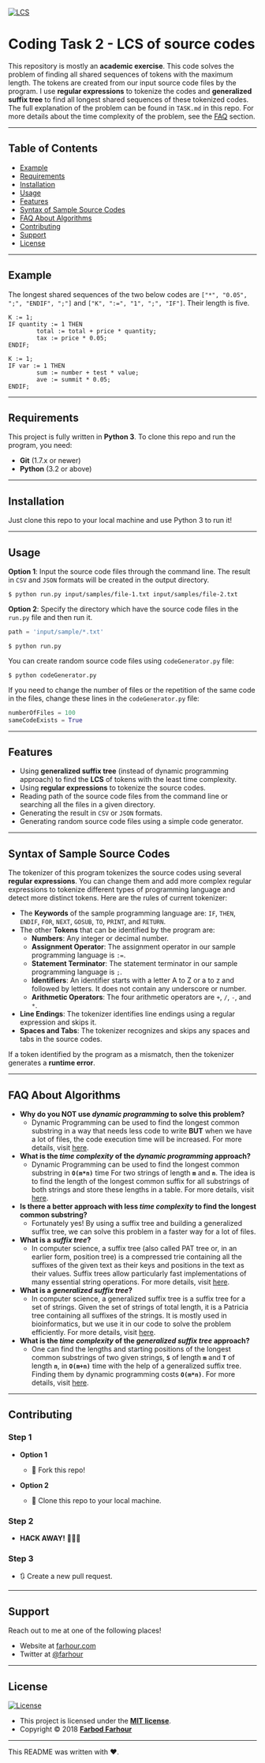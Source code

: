 <a href="https://farhour.com"><img src="https://farhour.com/img/github/LCS-of-source-codes.gif" title="LCS" alt="LCS"></a>

# Coding Task 2 - LCS of source codes

This repository is mostly an **academic exercise**. This code solves the problem of finding all shared sequences of tokens with the maximum length. The tokens are created from our input source code files by the program. I use **regular expressions** to tokenize the codes and **generalized suffix tree** to find all longest shared sequences of these tokenized codes. The full explanation of the problem can be found in `TASK.md` in this repo. For more details about the time complexity of the problem, see the [FAQ](#faq-about-algorithms) section.

---

## Table of Contents

- [Example](#example)
- [Requirements](#requirements)
- [Installation](#installation)
- [Usage](#usage)
- [Features](#features)
- [Syntax of Sample Source Codes](#syntax-of-sample-source-codes)
- [FAQ About Algorithms](#faq-about-algorithms)
- [Contributing](#contributing)
- [Support](#support)
- [License](#license)

---

## Example

The longest shared sequences of the two below codes are `["*", "0.05", ";", "ENDIF", ";"]` and `["K", ":=", "1", ";", "IF"]`. Their length is five.

```qbasic
K := 1;
IF quantity := 1 THEN
        total := total + price * quantity;
        tax := price * 0.05;
ENDIF;
```
```qbasic
K := 1;
IF var := 1 THEN
        sum := number + test * value;
        ave := summit * 0.05;
ENDIF;
```

---

## Requirements

This project is fully written in **Python 3**. To clone this repo and run the program, you need:
* **Git** (1.7.x or newer)
* **Python** (3.2 or above)

---

## Installation

Just clone this repo to your local machine and use Python 3 to run it!

---

## Usage

**Option 1**: Input the source code files through the command line. The result in `CSV` and `JSON` formats will be created in the output directory.
```shell
$ python run.py input/samples/file-1.txt input/samples/file-2.txt
```
**Option 2**: Specify the directory which have the source code files in the `run.py` file and then run it.
```python
path = 'input/sample/*.txt'
```
```shell
$ python run.py
```
You can create random source code files using `codeGenerator.py` file:
```shell
$ python codeGenerator.py
```
If you need to change the number of files or the repetition of the same code in the files, change these lines in the `codeGenerator.py` file:
```python
numberOfFiles = 100
sameCodeExists = True
```
---

## Features

- Using **generalized suffix tree** (instead of dynamic programming approach) to find the **LCS** of tokens with the least time complexity.
- Using **regular expressions** to tokenize the source codes.
- Reading path of the source code files from the command line or searching all the files in a given directory.
- Generating the result in `CSV` or `JSON` formats.
- Generating random source code files using a simple code generator.

---

## Syntax of Sample Source Codes

The tokenizer of this program tokenizes the source codes using several **regular expressions**. You can change them and add more complex regular expressions to tokenize different types of programming language and detect more distinct tokens. Here are the rules of current tokenizer:
- The **Keywords** of the sample programming language are: `IF`, `THEN`, `ENDIF`, `FOR`, `NEXT`, `GOSUB`, `TO`, `PRINT`, and `RETURN`.
- The other **Tokens** that can be identified by the program are:
  - **Numbers**: Any integer or decimal number.
  - **Assignment Operator**: The assignment operator in our sample programming language is `:=`.
  - **Statement Terminator**: The statement terminator in our sample programming language is `;`.
  - **Identifiers**: An identifier starts with a letter A to Z or a to z and followed by letters. It does not contain any underscore or number.
  - **Arithmetic Operators**: The four arithmetic operators are `+`, `/`, `-`, and `*`.
- **Line Endings**: The tokenizer identifies line endings using a regular expression and skips it.
- **Spaces and Tabs**: The tokenizer recognizes and skips any spaces and tabs in the source codes.

If a token identified by the program as a mismatch, then the tokenizer generates a **runtime error**.

---

## FAQ About Algorithms

- **Why do you NOT use *dynamic programming* to solve this problem?**
    - Dynamic Programming can be used to find the longest common substring in a way that needs less code to write **BUT** when we have a lot of files, the code execution time will be increased. For more details, visit [here]().
- **What is the *time complexity* of the *dynamic programming* approach?**
    - Dynamic Programming can be used to find the longest common substring in **`O(m*n)`** time For two strings of length **`m`** and **`n`**. The idea is to find the length of the longest common suffix for all substrings of both strings and store these lengths in a table. For more details, visit [here](https://www.geeksforgeeks.org/longest-common-substring-dp-29/).
- **Is there a better approach with less *time complexity* to find the longest common substring?**
    - Fortunately yes! By using a suffix tree and building a generalized suffix tree, we can solve this problem in a faster way for a lot of files.
- **What is a *suffix tree*?**
    - In computer science, a suffix tree (also called PAT tree or, in an earlier form, position tree) is a compressed trie containing all the suffixes of the given text as their keys and positions in the text as their values. Suffix trees allow particularly fast implementations of many essential string operations. For more details, visit [here](https://en.wikipedia.org/wiki/Suffix_tree).
- **What is a *generalized suffix tree*?**
    - In computer science, a generalized suffix tree is a suffix tree for a set of strings. Given the set of strings of total length, it is a Patricia tree containing all suffixes of the strings. It is mostly used in bioinformatics, but we use it in our code to solve the problem efficiently. For more details, visit [here](https://en.wikipedia.org/wiki/Generalized_suffix_tree).
- **What is the *time complexity* of the *generalized suffix tree* approach?**
    - One can find the lengths and starting positions of the longest common substrings of two given strings, **`S`** of length **`m`** and **`T`** of length **`n`**, in **`O(m+n)`** time with the help of a generalized suffix tree. Finding them by dynamic programming costs **`O(m*n)`**. For more details, visit [here](https://www.geeksforgeeks.org/suffix-tree-application-5-longest-common-substring-2/).

---

## Contributing

### Step 1

- **Option 1**
    - 🍴 Fork this repo!

- **Option 2**
    - 👯 Clone this repo to your local machine.

### Step 2

- **HACK AWAY!** 🔨🔨🔨

### Step 3

- 🔃 Create a new pull request.

---

## Support

Reach out to me at one of the following places!

- Website at <a href="https://farhour.com" target="_blank">farhour.com</a>
- Twitter at <a href="http://twitter.com/farhour" target="_blank">@farhour</a>

---

## License

[![License](http://img.shields.io/:license-mit-blue.svg?style=flat-square)](http://badges.mit-license.org)

- This project is licensed under the **[MIT license](http://opensource.org/licenses/mit-license.php)**.
- Copyright © 2018 <a href="https://farhour.com" target="_blank">**Farbod Farhour**</a>

---

This README was written with ❤️.
